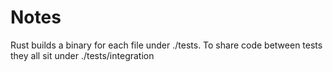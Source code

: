 # Notes

Rust builds a binary for each file under ./tests. To share code between tests they 
all sit under ./tests/integration